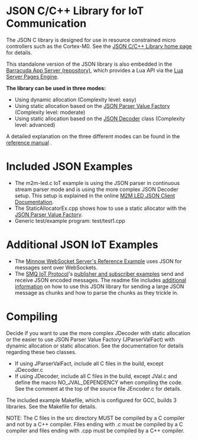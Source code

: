 # JSON C/C++ Library for IoT Communication

The JSON C library is designed for use in resource constrained micro controllers such as the Cortex-M0. See the [JSON C/C++ Library home page](https://realtimelogic.com/products/json/) for details.

This standalone version of the JSON library is also embedded in the [Barracuda App Server (repository)](https://github.com/RealTimeLogic/BAS), which provides a Lua API via the [Lua Server Pages Engine](https://realtimelogic.com/products/lua-server-pages/).

**The library can be used in three modes:**

* Using dynamic allocation (Complexity level: easy)
* Using static allocation based on the [JSON Parser Value Factory](https://realtimelogic.com/ba/doc/en/C/reference/html/structJParserValFact.html) (Complexity level: moderate)
* Using static allocation based on the [JSON Decoder](https://realtimelogic.com/ba/doc/en/C/reference/html/structJDecoder.html) class (Complexity level: advanced)

A detailed explanation on the three different modes can be found in the [reference manual](https://realtimelogic.com/ba/doc/en/C/reference/html/md_en_C_md_JSON.html) .

# Included JSON Examples

* The m2m-led.c IoT example is using the JSON parser in continuous stream parser mode and is using the more complex JSON Decoder setup. This setup is explained in the online [M2M LED JSON Client Documentation](https://realtimelogic.com/ba/doc/en/C/reference/html/md_en_C_md_JSON.html#M2MLED).
* The StaticAllocatorEx.cpp shows how to use a static allocator with the [JSON Parser Value Factory](https://realtimelogic.com/ba/doc/en/C/reference/html/structJParserValFact.html).
* Generic test/example program: test/test1.cpp

# Additional JSON IoT Examples
 * The [Minnow WebSocket Server's Reference Example](https://realtimelogic.com/articles/Creating-SinglePage-Apps-with-the-Minnow-Server) uses JSON for messages sent over WebSockets.
 * The [SMQ IoT Protocol](https://realtimelogic.com/products/simplemq/)'s [publisher and subscriber examples](https://github.com/RealTimeLogic/SMQ#1-introductory-smq-examples) send and receive JSON encoded messages. The readme file includes [additional information](https://github.com/RealTimeLogic/SMQ#simplified-cc-design) on how to use this JSON library for sending a large JSON message as chunks and how to parse the chunks as they trickle in.

# Compiling

Decide if you want to use the more complex JDecoder with static allocation or the easier to use JSON Parser Value Factory (JParserValFact) with dynamic allocation or static allocation. See the documentation for details regarding these two classes.

* If using JParserValFact, include all C files in the build, except JDecoder.c
* If using JDecoder, include all C files in the build, except JVal.c and define the macro NO_JVAL_DEPENDENCY when compiling the code. See the comment at the top of the source file JEncoder.c for details.

The included example Makefile, which is configured for GCC, builds 3 libraries. See the Makefile for details.

NOTE: The C files in the src directory MUST be compiled by a C compiler and not by a C++ compiler. Files ending with .c must be compiled by a C compiler and files ending with .cpp must be compiled by a C++ compiler.



